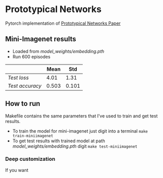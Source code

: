 # Prototypical Networks
Pytorch implementation of [Prototypical Networks Paper](https://arxiv.org/abs/1703.05175)
## Mini-Imagenet results

- Loaded from _model_weights/embedding.pth_
- Run 600 episodes

|   |Mean|Std|
|---|---|---|
|_Test loss_|4.01|1.31|
|_Test accuracy_|0.503|0.101|

## How to run
Makefile contains the same parameters that I've used to train and get test results. <br>
- To train the model for mini-imagenet just digit into a terminal `make train-miniimagenet`
- To get test results with trained model at path _model_weights/embedding.pth_ digit `make test-miniimagenet`
### Deep customization
If you want 
